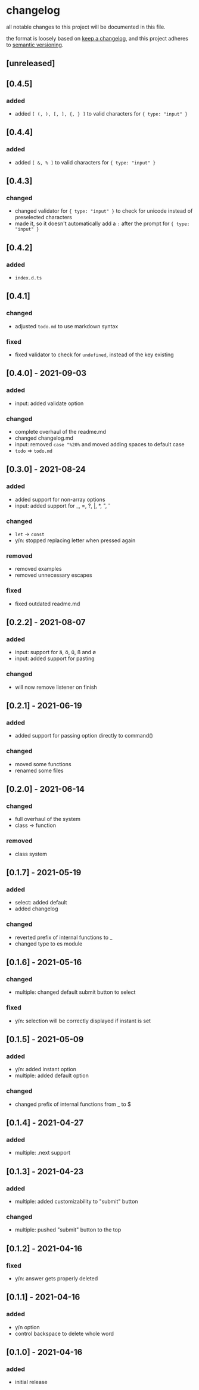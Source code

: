 # changelog

all notable changes to this project will be documented in this file.

the format is loosely based on [keep a changelog](https://keepachangelog.com/en/1.0.0/),
and this project adheres to [semantic versioning](https://semver.org/spec/v2.0.0.html).

## [unreleased]

## [0.4.5]

### added

- added `[ (, ), [, ], {, } ]` to valid characters for `{ type: "input" }`

## [0.4.4]

### added

- added `[ &, % ]` to valid characters for `{ type: "input" }`

## [0.4.3]

### changed

- changed validator for `{ type: "input" }` to check for unicode instead of preselected characters
- made it, so it doesn't automatically add a `:` after the prompt for `{ type: "input" }`

## [0.4.2]

### added

- `index.d.ts`

## [0.4.1]

### changed

- adjusted `todo.md` to use markdown syntax

### fixed

- fixed validator to check for `undefined`, instead of the key existing

## [0.4.0] - 2021-09-03

### added

- input: added validate option

### changed

- complete overhaul of the readme.md
- changed changelog.md
- input: removed `case "%20%` and moved adding spaces to default case
- `todo` => `todo.md`

## [0.3.0] - 2021-08-24

### added

- added support for non-array options
- input: added support for _, =, ?, |, *, ", '

### changed

- `let` -> `const`
- y/n: stopped replacing letter when pressed again

### removed

- removed examples
- removed unnecessary escapes

### fixed

- fixed outdated readme.md

## [0.2.2] - 2021-08-07

### added

- input: support for ä, ö, ü, ß and ø
- input: added support for pasting

### changed

- will now remove listener on finish

## [0.2.1] - 2021-06-19

### added

- added support for passing option directly to command()

### changed


- moved some functions
- renamed some files

## [0.2.0] - 2021-06-14

### changed

- full overhaul of the system
- class -> function

### removed

- class system

## [0.1.7] - 2021-05-19

### added

- select: added default
- added changelog

### changed

- reverted prefix of internal functions to _
- changed type to es module

## [0.1.6] - 2021-05-16

### changed

- multiple: changed default submit button to select

### fixed

- y/n: selection will be correctly displayed if instant is set

## [0.1.5] - 2021-05-09

### added

- y/n: added instant option
- multiple: added default option

### changed

- changed prefix of internal functions from _ to $

## [0.1.4] - 2021-04-27

### added

- multiple: .next support

## [0.1.3] - 2021-04-23

### added

- multiple: added customizability to "submit" button

### changed

- multiple: pushed "submit" button to the top

## [0.1.2] - 2021-04-16

### fixed

- y/n: answer gets properly deleted

## [0.1.1] - 2021-04-16

### added

- y/n option
- control backspace to delete whole word

## [0.1.0] - 2021-04-16

### added

- initial release

